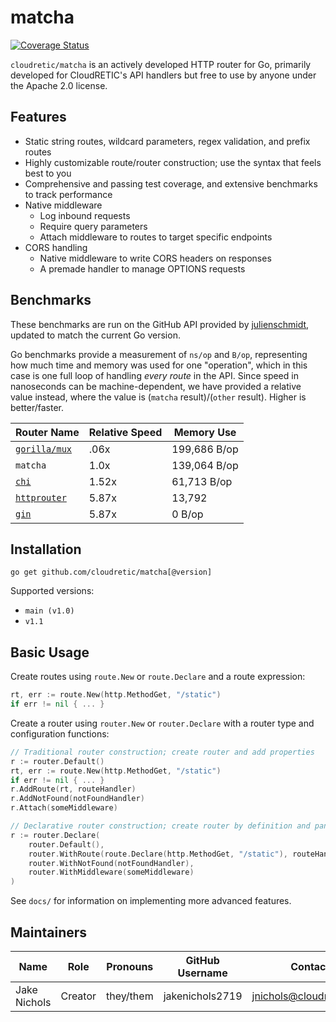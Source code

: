 # matcha

[![Coverage Status](https://coveralls.io/repos/github/cloudretic/router/badge.svg)](https://coveralls.io/github/cloudretic/router)

`cloudretic/matcha` is an actively developed HTTP router for Go, primarily developed for CloudRETIC's API handlers but free to use by anyone under the Apache 2.0 license.

## Features

- Static string routes, wildcard parameters, regex validation, and prefix routes
- Highly customizable route/router construction; use the syntax that feels best to you
- Comprehensive and passing test coverage, and extensive benchmarks to track performance
- Native middleware
  - Log inbound requests
  - Require query parameters
  - Attach middleware to routes to target specific endpoints
- CORS handling
  - Native middleware to write CORS headers on responses
  - A premade handler to manage OPTIONS requests

## Benchmarks

These benchmarks are run on the GitHub API provided by [julienschmidt](https://github.com/julienschmidt/go-http-routing-benchmark), updated to match the current Go version.

Go benchmarks provide a measurement of `ns/op` and `B/op`, representing how much time and memory was used for one "operation", which in this case is one full loop of handling *every route* in the API. Since speed in nanoseconds can be machine-dependent, we have provided a relative value instead, where the value is (`matcha` result)/(`other` result). Higher is better/faster.

Router Name | Relative Speed | Memory Use
--- | --- | ---
[`gorilla/mux`](https://github.com/gorilla/mux) | .06x | 199,686 B/op
`matcha` | 1.0x | 139,064 B/op
[`chi`](https://github.com/go-chi/chi) | 1.52x | 61,713 B/op
[`httprouter`](https://github.com/julienschmidt/httprouter) | 5.87x | 13,792
[`gin`](https://github.com/gin-gonic/gin) | 5.87x | 0 B/op

## Installation

`go get github.com/cloudretic/matcha[@version]`

Supported versions:

- `main (v1.0)`
- `v1.1`

## Basic Usage

Create routes using `route.New` or `route.Declare` and a route expression:

```go
rt, err := route.New(http.MethodGet, "/static")
if err != nil { ... }
```

Create a router using `router.New` or `router.Declare` with a router type and configuration functions:

```go
// Traditional router construction; create router and add properties
r := router.Default()
rt, err := route.New(http.MethodGet, "/static")
if err != nil { ... }
r.AddRoute(rt, routeHandler)
r.AddNotFound(notFoundHandler)
r.Attach(someMiddleware)
```

```go
// Declarative router construction; create router by definition and panic on failure
r := router.Declare(
    router.Default(),
    router.WithRoute(route.Declare(http.MethodGet, "/static"), routeHandler),
    router.WithNotFound(notFoundHandler),
    router.WithMiddleware(someMiddleware)
)
```

See `docs/` for information on implementing more advanced features.

## Maintainers

Name | Role | Pronouns | GitHub Username | Contact
---|---|---|---|---
Jake Nichols | Creator | they/them | jakenichols2719 | jnichols@cloudretic.com
